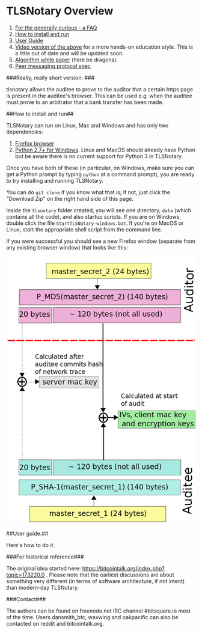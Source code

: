 TLSNotary Overview
==================

1. [For the generally curious - a FAQ](https://github.com/AdamISZ/tlsnotary/blob/no_patch/data/documentation/TLSNotaryFAQ.md)
2. [How to install and run](#how-to-install-and-run)
2. [User Guide](#user-guide)
3. [Video version of the above](https://www.youtube.com/playlist?list=PLnSCooZY6_w9j5tQ8jAeZtrl9l4NnL48G) for a more hands-on education style. This is a little out of date and will be updated soon.
5. [Algorithm white paper](https://github.com/AdamISZ/tlsnotary/blob/no_patch/data/documentation/TLSNotary.pdf)  (here be dragons).
5. [Peer messaging protocol spec](https://github.com/AdamISZ/tlsnotary/blob/no_patch/data/documentation/TLSNotary_messaging.md)


###Really, really short version: ###

tlsnotary allows the auditee to prove to the auditor that a certain https page is present in the auditee's browser.
This can be used e.g. when the auditee must prove to an arbitrator that a bank transfer has been made.

##How to install and run##

TLSNotary can run on Linux, Mac and Windows and has only two dependencies:
1. [Firefox browser](https://www.mozilla.org/en-US/firefox/new/)
2. [Python 2.7+ for Windows](https://www.python.org/ftp/python/2.7.8/python-2.7.8.msi). Linux and MacOS should already have Python but be aware there is no current support for Python 3 in TLSNotary.

Once you have both of these (in particular, on Windows, make sure you can get a Python prompt by typing `python` at a command prompt), you are ready to try installing and running TLSNotary.

You can do `git clone` if you know what that is; if not, just click the "Download Zip" on the right hand side of this page.

Inside the `tlsnotary` folder created, you will see one directory, `data` (which contains all the code), and also startup scripts. If you are on Windows, double click the file `StartTLSNotary-windows.bat`. If you're on MacOS or Linux, start the appropriate shell script from the command line.

If you were successful you should see a new Firefox window (separate from any existing browser window) that looks like this:

![](/data/documentation/MS_to_keys.png)

##User guide.##

Here's how to do it.

###For historical reference###

The original idea started here: https://bitcointalk.org/index.php?topic=173220.0 . Please note that the earliest discussions are about something very different (in terms of software architecture, if not intent) than modern-day TLSNotary.

###Contact###

The authors can be found on freenode.net IRC channel #bitsquare.io most of the time. Users dansmith_btc, waxwing and oakpacific can also be contacted on reddit and bitcointalk.org.

